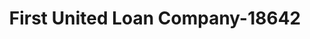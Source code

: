 ---
f_zip-code: 74464
f_state-code: OK
title: First United Loan Company-18642
f_phone: 918-456-6609
f_city-only: Tahlequah
f_address: 1601 S Muskogee Ave Tahlequah
f_location-unique-id: '18642'
slug: first-united-loan-company-18642
updated-on: '2024-05-30T13:46:58.046Z'
created-on: '2024-05-30T13:36:59.803Z'
published-on: '2024-05-30T13:54:32.469Z'
f_city-state: cms/city/tahlequah-ok.md
f_company: cms/company/first-united-loan-company.md
f_state: cms/state/oklahoma.md
layout: '[payday-loan].html'
tags: payday-loan
---